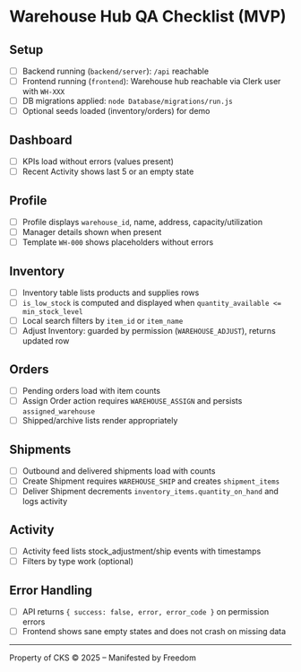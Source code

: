 # Warehouse Hub QA Checklist (MVP)

## Setup
- [ ] Backend running (`backend/server`): `/api` reachable
- [ ] Frontend running (`frontend`): Warehouse hub reachable via Clerk user with `WH-XXX`
- [ ] DB migrations applied: `node Database/migrations/run.js`
- [ ] Optional seeds loaded (inventory/orders) for demo

## Dashboard
- [ ] KPIs load without errors (values present)
- [ ] Recent Activity shows last 5 or an empty state

## Profile
- [ ] Profile displays `warehouse_id`, name, address, capacity/utilization
- [ ] Manager details shown when present
- [ ] Template `WH-000` shows placeholders without errors

## Inventory
- [ ] Inventory table lists products and supplies rows
- [ ] `is_low_stock` is computed and displayed when `quantity_available <= min_stock_level`
- [ ] Local search filters by `item_id` or `item_name`
- [ ] Adjust Inventory: guarded by permission (`WAREHOUSE_ADJUST`), returns updated row

## Orders
- [ ] Pending orders load with item counts
- [ ] Assign Order action requires `WAREHOUSE_ASSIGN` and persists `assigned_warehouse`
- [ ] Shipped/archive lists render appropriately

## Shipments
- [ ] Outbound and delivered shipments load with counts
- [ ] Create Shipment requires `WAREHOUSE_SHIP` and creates `shipment_items`
- [ ] Deliver Shipment decrements `inventory_items.quantity_on_hand` and logs activity

## Activity
- [ ] Activity feed lists stock_adjustment/ship events with timestamps
- [ ] Filters by type work (optional)

## Error Handling
- [ ] API returns `{ success: false, error, error_code }` on permission errors
- [ ] Frontend shows sane empty states and does not crash on missing data

---

Property of CKS © 2025 – Manifested by Freedom


